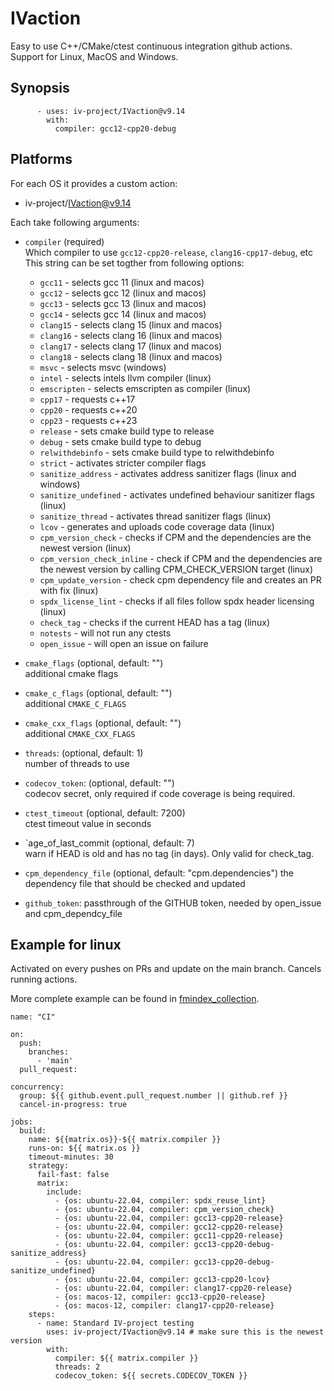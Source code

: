 <!--
    SPDX-FileCopyrightText: 2006-2023, Knut Reinert & Freie Universität Berlin
    SPDX-FileCopyrightText: 2016-2023, Knut Reinert & MPI für molekulare Genetik
    SPDX-License-Identifier: CC-BY-4.0
-->

# IVaction

Easy to use C++/CMake/ctest continuous integration github actions. Support for Linux, MacOS and Windows.

## Synopsis
```
      - uses: iv-project/IVaction@v9.14
        with:
          compiler: gcc12-cpp20-debug
```

## Platforms

For each OS it provides a custom action:

- iv-project/IVaction@v9.14

Each take following arguments:
- `compiler` (required) \
    Which compiler to use `gcc12-cpp20-release`, `clang16-cpp17-debug`, etc
    This string can be set togther from following options:
    - `gcc11` - selects gcc 11 (linux and macos)
    - `gcc12` - selects gcc 12 (linux and macos)
    - `gcc13` - selects gcc 13 (linux and macos)
    - `gcc14` - selects gcc 14 (linux and macos)
    - `clang15` - selects clang 15 (linux and macos)
    - `clang16` - selects clang 16 (linux and macos)
    - `clang17` - selects clang 17 (linux and macos)
    - `clang18` - selects clang 18 (linux and macos)
    - `msvc` - selects msvc (windows)
    - `intel` - selects intels llvm compiler (linux)
    - `emscripten` - selects emscripten as compiler (linux)
    - `cpp17` - requests c++17
    - `cpp20` - requests c++20
    - `cpp23` - requests c++23
    - `release` - sets cmake build type to release
    - `debug` - sets cmake build type to debug
    - `relwithdebinfo` - sets cmake build type to relwithdebinfo
    - `strict` - activates stricter compiler flags
    - `sanitize_address` - activates address sanitizer flags (linux and windows)
    - `sanitize_undefined` - activates undefined behaviour sanitizer flags (linux)
    - `sanitize_thread` - activates thread sanitizer flags (linux)
    - `lcov` - generates and uploads code coverage data (linux)
    - `cpm_version_check` - checks if CPM and the dependencies are the newest version (linux)
    - `cpm_version_check_inline` - check if CPM and the dependencies are the newest version by calling CPM_CHECK_VERSION target (linux)
    - `cpm_update_version` - check cpm dependency file and creates an PR with fix (linux)
    - `spdx_license_lint` - checks if all files follow spdx header licensing (linux)
    - `check_tag` - checks if the current HEAD has a tag (linux)
    - `notests` - will not run any ctests
    - `open_issue` - will open an issue on failure

- `cmake_flags` (optional, default: "") \
    additional cmake flags
- `cmake_c_flags` (optional, default: "") \
    additional `CMAKE_C_FLAGS`
- `cmake_cxx_flags` (optional, default: "") \
    additional `CMAKE_CXX_FLAGS`
- `threads`: (optional, default: 1) \
    number of threads to use
- `codecov_token`: (optional, default: "") \
    codecov secret, only required if code coverage is being required.
- `ctest_timeout` (optional, default: 7200) \
    ctest timeout value in seconds
- `age_of_last_commit (optional, default: 7) \
    warn if HEAD is old and has no tag (in days). Only valid for check_tag.
- `cpm_dependency_file` (optional, default: "cpm.dependencies")
    the dependency file that should be checked and updated
-  `github_token`:
    passthrough of the GITHUB token, needed by open_issue and cpm_dependcy_file

## Example for linux
Activated on every pushes on PRs and update on the main branch.
Cancels running actions.

More complete example can be found in [fmindex_collection](https://github.com/SGSSGene/fmindex-collection/tree/main/.github/workflows).
```
name: "CI"

on:
  push:
    branches:
      - 'main'
  pull_request:

concurrency:
  group: ${{ github.event.pull_request.number || github.ref }}
  cancel-in-progress: true

jobs:
  build:
    name: ${{matrix.os}}-${{ matrix.compiler }}
    runs-on: ${{ matrix.os }}
    timeout-minutes: 30
    strategy:
      fail-fast: false
      matrix:
        include:
          - {os: ubuntu-22.04, compiler: spdx_reuse_lint}
          - {os: ubuntu-22.04, compiler: cpm_version_check}
          - {os: ubuntu-22.04, compiler: gcc13-cpp20-release}
          - {os: ubuntu-22.04, compiler: gcc12-cpp20-release}
          - {os: ubuntu-22.04, compiler: gcc11-cpp20-release}
          - {os: ubuntu-22.04, compiler: gcc13-cpp20-debug-sanitize_address}
          - {os: ubuntu-22.04, compiler: gcc13-cpp20-debug-sanitize_undefined}
          - {os: ubuntu-22.04, compiler: gcc13-cpp20-lcov}
          - {os: ubuntu-22.04, compiler: clang17-cpp20-release}
          - {os: macos-12, compiler: gcc13-cpp20-release}
          - {os: macos-12, compiler: clang17-cpp20-release}
    steps:
      - name: Standard IV-project testing
        uses: iv-project/IVaction@v9.14 # make sure this is the newest version
        with:
          compiler: ${{ matrix.compiler }}
          threads: 2
          codecov_token: ${{ secrets.CODECOV_TOKEN }}
```

